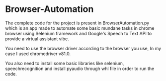 # Browser-Automation

The complete code for the project is present in BrowserAutomation.py which is an app made to automate some basic mundane tasks in chrome browser using Selenium framework and Google's Speech to Text API to provide a virtual assistant vibe.

You need to use the browser driver according to the browser you use, In my case I used chromedriver v81.0. 

You also need to install some basic libraries like selenium, speechrecognition and install pyaudio through whl file in order to run the code.
